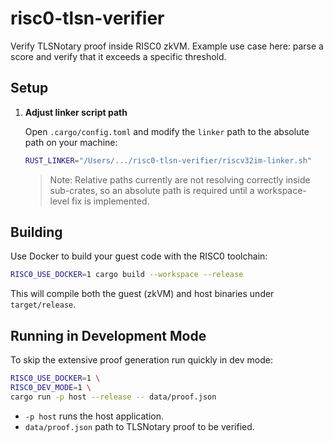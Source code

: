 # risc0-tlsn-verifier

Verify TLSNotary proof inside RISC0 zkVM. Example use case here: parse a score and verify that it exceeds a specific threshold.

## Setup

1. **Adjust linker script path**

   Open `.cargo/config.toml` and modify the `linker` path to the absolute path on your machine:
   ```bash
   RUST_LINKER="/Users/.../risc0-tlsn-verifier/riscv32im-linker.sh"
   ```

   > Note: Relative paths currently are not resolving correctly inside sub-crates,
   > so an absolute path is required until a workspace-level fix is implemented.

## Building

Use Docker to build your guest code with the RISC0 toolchain:

```bash
RISC0_USE_DOCKER=1 cargo build --workspace --release
```

This will compile both the guest (zkVM) and host binaries under `target/release`.

## Running in Development Mode

To skip the extensive proof generation run quickly in dev mode:

```bash
RISC0_USE_DOCKER=1 \
RISC0_DEV_MODE=1 \
cargo run -p host --release -- data/proof.json
```

- `-p host` runs the host application.
- `data/proof.json` path to TLSNotary proof to be verified.
